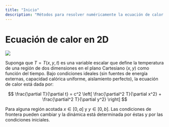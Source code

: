 ```yaml
---
title: "Inicio"
description: "Métodos para resolver numéricamente la ecuación de calor en dos dimensiones"
---
```


# Ecuación de calor en 2D

![](/heateq/heat.gif)

Suponga que $T = T(x, y, t)$ es una variable escalar que define la temperatura
de una región de dos dimensiones en el plano Cartesiano $(x, y)$ como función
del tiempo. Bajo condiciones ideales (sin fuentes de energía externas, capacidad
calórica uniforme, aislamiento perfecto), la ecuación de calor está dada por:

$$
\frac{\partial T}{\partial t} =
    c^2 \left[
        \frac{\partial^2 T}{\partial x^2} + \frac{\partial^2 T}{\partial y^2}
    \right]
$$

Para alguna región acotada $x \in [0, a]$ y $y \in [0, b]$. Las condiciones de
frontera pueden cambiar y la dinámica está determinada por éstas y por las
condiciones iniciales.
